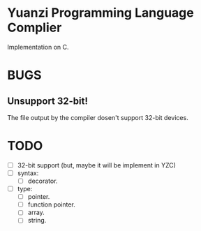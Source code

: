 # Yuanzi Programming Language Complier
Implementation on C.

# BUGS
## Unsupport 32-bit!
The file output by the compiler dosen't support 32-bit devices.

# TODO
- [ ] 32-bit support (but, maybe it will be implement in YZC)
- [ ] syntax:
    - [ ] decorator.
- [ ] type:
    - [ ] pointer.
    - [ ] function pointer.
    - [ ] array.
    - [ ] string.
